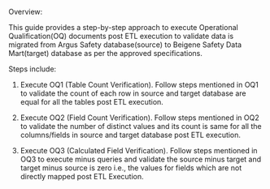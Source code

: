 Overview:

This guide provides a step-by-step approach to execute Operational Qualification(OQ) documents post ETL execution to validate data is migrated from Argus Safety database(source)
to Beigene Safety Data Mart(target) database as per the approved specifications.

Steps include:

1. Execute OQ1 (Table Count Verification). Follow steps mentioned in OQ1 to validate the count of each row in source and target database are equal for all the
   tables post ETL execution.

3. Execute OQ2 (Field Count Verification). Follow steps mentioned in OQ2 to validate the number of distinct values and its count is same for all the columns/fields in source
   and target database post ETL execution.

5. Execute OQ3 (Calculated Field Verification). Follow steps mentioned in OQ3 to execute minus queries and validate the source minus target and target minus source is zero i.e.,
   the values for fields which are not directly mapped post ETL Execution.
